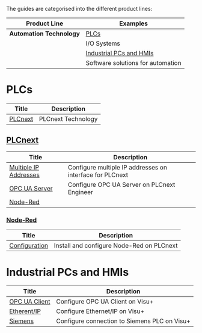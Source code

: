 The guides are categorised into the different product lines:

| Product Line                      | Examples                          |
|-----------------------------------|-----------------------------------|
| **Automation Technology**         | [PLCs](#plcs)       |
|                                   | I/O Systems                       |
|                                   | [Industrial PCs and HMIs](#industrial-pcs-and-hmis) |
|                                   | Software solutions for automation |

# PLCs
| Title | Description |
| ----- | ------------|
| [PLCnext](#plcnext) | PLCnext Technology |
## [PLCnext](https://github.com/pxcanz/Tech-Help/tree/main/Automation/PLC/PLCnext)
| Title | Description |
| ----- | ------------|
| [Multiple IP Addresses](Automation/PLC/PLCnext/multiple-ip-addresses.md) | Configure multiple IP addresses on interface for PLCnext |
| [OPC UA Server](Automation/PLC/PLCnext/opcua-server.md) | Configure OPC UA Server on PLCnext Engineer |
| [Node-Red](#node-red) | |

### [Node-Red](Automation/PLC/PLCnext/Node-Red)
| Title | Description |
| ----- | ------------|
| [Configuration](Automation/PLC/PLCnext/Node-Red/configuration.md) | Install and configure Node-Red on PLCnext | 

# Industrial PCs and HMIs
| Title | Description |
| ----- | ------------|
| [OPC UA Client](Automation/HMI/visu-opcua-client.md) | Configure OPC UA Client on Visu+ |
| [Etherent/IP](Automation/HMI/visu-siemens-and-rockwell.md#ethernetip) | Configure Ethernet/IP on Visu+ |
| [Siemens](Automation/HMI/visu-siemens-and-rockwell.md#siemens) | Configure connection to Siemens PLC on Visu+ |
